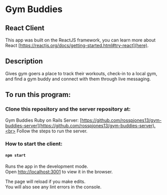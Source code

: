 # Gym Buddies
## React Client

This app was built on the ReactJS framework, you can learn more about React [https://reactjs.org/docs/getting-started.html#try-react](here).

## Description

Gives gym goers a place to track their workouts, check-in to a local gym, and find a gym buddy and connect with them through live messaging.

## To run this program:

### Clone this repository and the server repository at:

Gym Buddies Ruby on Rails Server: [https://github.com/rosspjones13/gym-buddies-server](https://github.com/rosspjones13/gym-buddies-server).<br>
Follow the steps to run the server.

### How to start the client:

#### `npm start`

Runs the app in the development mode.<br>
Open [http://localhost:3001](http://localhost:3001) to view it in the browser.

The page will reload if you make edits.<br>
You will also see any lint errors in the console.